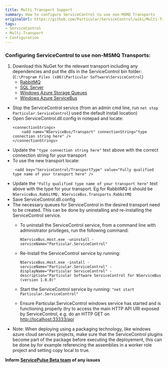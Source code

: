 ```yaml
---
title: Multi Transport Support
summary: How to configure ServiceControl to use non-MSMQ Transports
originalUrl: https://github.com/Particular/ServiceControl/wiki/Multi-Transport-Support
tags:
- ServiceControl
- Multi-Transport
- Configuration
---
```


### Configuring ServiceControl to use non-MSMQ Transports:

1. Download this NuGet for the relevant transport including any dependencies and put the dlls in the ServiceControl bin folder: (```C:\Program Files (x86)\Particular Software\ServiceControl```)
   * [RabbitMQ](https://www.nuget.org/packages/NServiceBus.RabbitMQ/)
   * [SQL Server](https://www.nuget.org/packages/NServiceBus.SqlServer/)
   * [Windows Azure Storage Queues](https://www.nuget.org/packages/NServiceBus.Azure/)
   * [Windows Azure ServiceBus](https://www.nuget.org/packages/NServiceBus.Azure/)
* Stop the ServiceControl service (from an admin cmd line, run ```net stop Particular.ServiceControl```)
used the default install location)
* Open ServiceControl.dll.config in notepad and locate:    
   ```
   <connectionStrings>
       <add name="NServiceBus/Transport" connectionString="type connection string here" />
   </connectionStrings>
   ```
* Update the ```"type connection string here"``` text above with the correct connection string for your transport
* To use the new transport locate:    
   ```
    <add key="ServiceControl/TransportType" value="Fully qualified type name of your transport here" />
   ```
* Update the ```"Fully qualified type name of your transport here"``` text above with the type for your transport. Eg for RabbitMQ it should be ```NServiceBus.RabbitMQ, NServiceBus.Transports.RabbitMQ```
* Save ServiceControl.dll.config
* The necessary queues for ServiceControl in the desired transport need to be created. This can be done by uninstalling and re-installing the ServiceControl service.
   * To uninstall the ServiceControl service, from a command line with administrator privileges, run the following command: 
      ```
      NServiceBus.Host.exe -uninstall -serviceName="Particular.ServiceControl"
      ```
   * Re-Install the ServiceControl service by running: 

      ```
      NServiceBus.Host.exe -install -serviceName="Particular.ServiceControl" -displayName="Particular ServiceControl" -description="Particular Software ServiceControl for NServiceBus (version 1.0.0)"
      ``` 

   * Start the ServiceControl service by running: ```"net start Particular.ServiceControl"```
   * Ensure Particular.ServiceControl windows service has started and is functioning properly (try to access the main HTTP API URI exposed by ServiceControl, e.g. do an HTTP GET on [http://localhost:33333/api](http://localhost:33333/api)
* Note: When deploying using a packaging technology, like windows azure cloud services projects, make sure that the ServiceControl plugins become part of the package before executing the deployement, this can be done by for example referencing the assemblies in a worker role project and setting copy local to true.

**Inform [ServicePulse Beta team](mailto:pulsebeta@nservicebus.com) of any issues**
